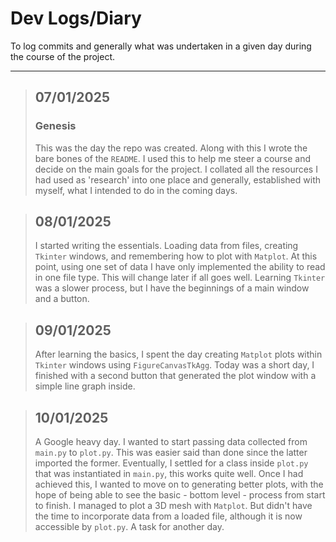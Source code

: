 # Dev Logs/Diary

To log commits and generally what was undertaken in a given day during the course of the
project.

---

> ## 07/01/2025
> ### Genesis
> This was the day the repo was created. Along with this I wrote the bare bones of the
> ``README``. I used this to help me steer a course and decide on the main goals for the
> project. I collated all the resources I had used as 'research' into one place and
> generally, established with myself, what I intended to do in the coming days.

> ## 08/01/2025
> I started writing the essentials. Loading data from files, creating ``Tkinter`` windows, 
> and remembering how to plot with ``Matplot``. At this point, using one set of data I have
> only implemented the ability to read in one file type. This will change later if all
> goes well. Learning ``Tkinter`` was a slower process, but I have the beginnings of a main
> window and a button.

> ## 09/01/2025
> After learning the basics, I spent the day creating ``Matplot`` plots within ``Tkinter`` windows
> using ``FigureCanvasTkAgg``. Today was a short day, I finished with a second button that
> generated the plot window with a simple line graph inside.

> ## 10/01/2025
> A Google heavy day. I wanted to start passing data collected from ``main.py`` to
> ``plot.py``. This was easier said than done since the latter imported the former.
> Eventually, I settled for a class inside ``plot.py`` that was instantiated in ``main.py``,
> this works quite well. Once I had achieved this, I wanted to move on to generating better
> plots, with the hope of being able to see the basic - bottom level - process from start
> to finish. I managed to plot a 3D mesh with ``Matplot``. But didn't have the time to
> incorporate data from a loaded file, although it is now accessible by ``plot.py``.
> A task for another day.